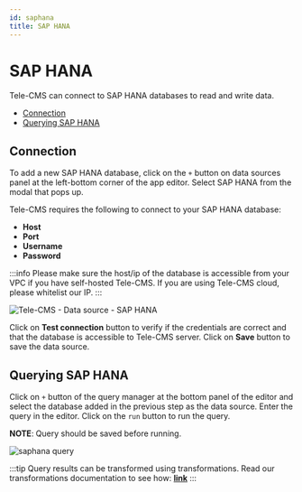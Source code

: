 ```yaml
---
id: saphana
title: SAP HANA
---
```


# SAP HANA

Tele-CMS can connect to SAP HANA databases to read and write data.

- [Connection](#connection)
- [Querying SAP HANA](#querying-sap-hana)

## Connection

To add a new SAP HANA database, click on the `+` button on data sources panel at the left-bottom corner of the app editor. Select SAP HANA from the modal that pops up.

Tele-CMS requires the following to connect to your SAP HANA database:

- **Host**
- **Port**
- **Username**
- **Password**

:::info
Please make sure the host/ip of the database is accessible from your VPC if you have self-hosted Tele-CMS. If you are using Tele-CMS cloud, please whitelist our IP.
:::

<div style={{textAlign: 'center'}}>

![Tele-CMS - Data source - SAP HANA](/img/datasource-reference/saphana/connect.png)

</div>

Click on **Test connection** button to verify if the credentials are correct and that the database is accessible to Tele-CMS server. Click on **Save** button to save the data source.

## Querying SAP HANA

Click on `+` button of the query manager at the bottom panel of the editor and select the database added in the previous step as the data source. Enter the query in the editor. Click on the `run` button to run the query.

**NOTE**: Query should be saved before running.

<img className="screenshot-full" src="/img/datasource-reference/saphana/query.png" alt="saphana query" />

:::tip
Query results can be transformed using transformations. Read our transformations documentation to see how: **[link](/docs/tutorial/transformations)**
:::
